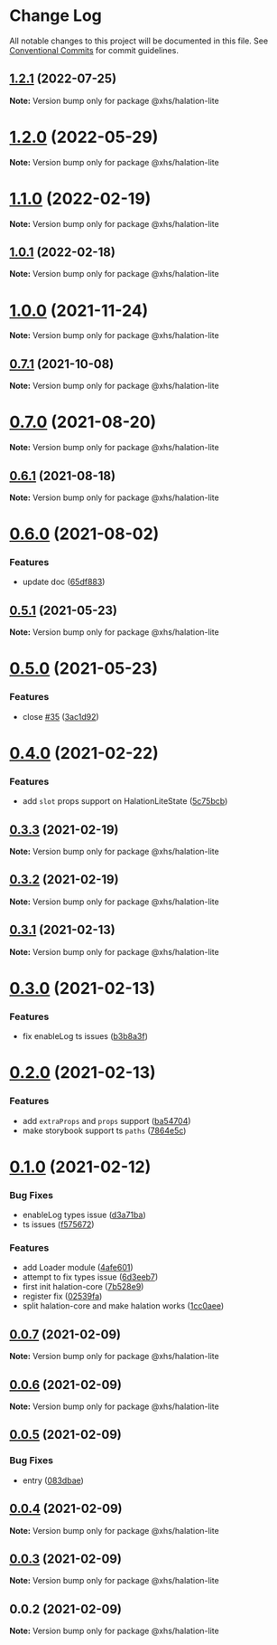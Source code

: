 # Change Log

All notable changes to this project will be documented in this file.
See [Conventional Commits](https://conventionalcommits.org) for commit guidelines.

## [1.2.1](https://code.devops.xiaohongshu.com/fe/halation/compare/@xhs/halation-lite@1.2.0...@xhs/halation-lite@1.2.1) (2022-07-25)

**Note:** Version bump only for package @xhs/halation-lite





# [1.2.0](https://code.devops.xiaohongshu.com/fe/infra/halation/compare/@xhs/halation-lite@1.1.0...@xhs/halation-lite@1.2.0) (2022-05-29)

**Note:** Version bump only for package @xhs/halation-lite





# [1.1.0](https://code.devops.xiaohongshu.com/fe/halation/compare/@xhs/halation-lite@1.0.1...@xhs/halation-lite@1.1.0) (2022-02-19)

**Note:** Version bump only for package @xhs/halation-lite





## [1.0.1](https://code.devops.xiaohongshu.com/fe/halation/compare/@xhs/halation-lite@1.0.0...@xhs/halation-lite@1.0.1) (2022-02-18)

**Note:** Version bump only for package @xhs/halation-lite





# [1.0.0](https://code.devops.xiaohongshu.com/fe/halation/compare/@xhs/halation-lite@0.7.1...@xhs/halation-lite@1.0.0) (2021-11-24)

**Note:** Version bump only for package @xhs/halation-lite





## [0.7.1](https://code.devops.xiaohongshu.com/fe/halation/compare/@xhs/halation-lite@0.7.0...@xhs/halation-lite@0.7.1) (2021-10-08)

**Note:** Version bump only for package @xhs/halation-lite





# [0.7.0](https://code.devops.xiaohongshu.com/fe/halation/compare/@xhs/halation-lite@0.6.1...@xhs/halation-lite@0.7.0) (2021-08-20)

**Note:** Version bump only for package @xhs/halation-lite





## [0.6.1](https://code.devops.xiaohongshu.com/fe/halation/compare/@xhs/halation-lite@0.6.0...@xhs/halation-lite@0.6.1) (2021-08-18)

**Note:** Version bump only for package @xhs/halation-lite





# [0.6.0](https://code.devops.xiaohongshu.com/fe/infra/halation/compare/@xhs/halation-lite@0.5.1...@xhs/halation-lite@0.6.0) (2021-08-02)


### Features

* update doc ([65df883](https://code.devops.xiaohongshu.com/fe/infra/halation/commits/65df8831288ffddcf80ee6a8daf2dd4ef7a38d01))





## [0.5.1](https://code.devops.xiaohongshu.com/fe/infra/halation/compare/@xhs/halation-lite@0.5.0...@xhs/halation-lite@0.5.1) (2021-05-23)

**Note:** Version bump only for package @xhs/halation-lite





# [0.5.0](https://code.devops.xiaohongshu.com/fe/infra/halation/compare/@xhs/halation-lite@0.4.0...@xhs/halation-lite@0.5.0) (2021-05-23)


### Features

* close [#35](https://code.devops.xiaohongshu.com/fe/infra/halation/issues/35) ([3ac1d92](https://code.devops.xiaohongshu.com/fe/infra/halation/commits/3ac1d9223f69f9c1fbcb0e001210df7d734d8af9))





# [0.4.0](https://code.devops.xiaohongshu.com/fe/halation/compare/@xhs/halation-lite@0.3.3...@xhs/halation-lite@0.4.0) (2021-02-22)


### Features

* add `slot` props support on HalationLiteState ([5c75bcb](https://code.devops.xiaohongshu.com/fe/halation/commits/5c75bcb9990225d224cb4796103b1c30cdbd4a09))





## [0.3.3](https://code.devops.xiaohongshu.com/fe/halation/compare/@xhs/halation-lite@0.3.2...@xhs/halation-lite@0.3.3) (2021-02-19)

**Note:** Version bump only for package @xhs/halation-lite





## [0.3.2](https://code.devops.xiaohongshu.com/fe/halation/compare/@xhs/halation-lite@0.3.1...@xhs/halation-lite@0.3.2) (2021-02-19)

**Note:** Version bump only for package @xhs/halation-lite





## [0.3.1](https://code.devops.xiaohongshu.com/fe/halation/compare/@xhs/halation-lite@0.3.0...@xhs/halation-lite@0.3.1) (2021-02-13)

**Note:** Version bump only for package @xhs/halation-lite





# [0.3.0](https://code.devops.xiaohongshu.com/fe/halation/compare/@xhs/halation-lite@0.2.0...@xhs/halation-lite@0.3.0) (2021-02-13)


### Features

* fix enableLog ts issues ([b3b8a3f](https://code.devops.xiaohongshu.com/fe/halation/commits/b3b8a3f7fe41d09bebbb628a64730103d62fc248))





# [0.2.0](https://code.devops.xiaohongshu.com/fe/halation/compare/@xhs/halation-lite@0.1.0...@xhs/halation-lite@0.2.0) (2021-02-13)


### Features

* add `extraProps` and `props` support ([ba54704](https://code.devops.xiaohongshu.com/fe/halation/commits/ba54704933405eae69654e1b01958b4af6ecc450))
* make storybook support ts `paths` ([7864e5c](https://code.devops.xiaohongshu.com/fe/halation/commits/7864e5c20860fe785c0d74b090fa8dbe6ef5509f))





# [0.1.0](https://code.devops.xiaohongshu.com/fe/halation/compare/@xhs/halation-lite@0.0.7...@xhs/halation-lite@0.1.0) (2021-02-12)


### Bug Fixes

* enableLog types issue ([d3a71ba](https://code.devops.xiaohongshu.com/fe/halation/commits/d3a71baa3fdd5992e7a2a0af23b30d3e55b65309))
* ts issues ([f575672](https://code.devops.xiaohongshu.com/fe/halation/commits/f575672f5e8a4640bee8717a37b5a64697b6d997))


### Features

* add Loader module ([4afe601](https://code.devops.xiaohongshu.com/fe/halation/commits/4afe60159f33922f92df6674c22bc5bea2c4b96d))
* attempt to fix types issue ([6d3eeb7](https://code.devops.xiaohongshu.com/fe/halation/commits/6d3eeb7d7c81bf9fd90cdb2b290fceb8f85d3bf1))
* first init halation-core ([7b528e9](https://code.devops.xiaohongshu.com/fe/halation/commits/7b528e936c3143dc823f1fcc8990610dbc610587))
* register fix ([02539fa](https://code.devops.xiaohongshu.com/fe/halation/commits/02539fa135a8cbb5398adf835ba0d7ee903b3c1d))
* split halation-core and make halation works ([1cc0aee](https://code.devops.xiaohongshu.com/fe/halation/commits/1cc0aee855e30587b594b81f581a1d780840e299))





## [0.0.7](https://code.devops.xiaohongshu.com/fe/halation/compare/@xhs/halation-lite@0.0.6...@xhs/halation-lite@0.0.7) (2021-02-09)

**Note:** Version bump only for package @xhs/halation-lite





## [0.0.6](https://code.devops.xiaohongshu.com/fe/halation/compare/@xhs/halation-lite@0.0.5...@xhs/halation-lite@0.0.6) (2021-02-09)

**Note:** Version bump only for package @xhs/halation-lite





## [0.0.5](https://code.devops.xiaohongshu.com/fe/halation/compare/@xhs/halation-lite@0.0.4...@xhs/halation-lite@0.0.5) (2021-02-09)


### Bug Fixes

* entry ([083dbae](https://code.devops.xiaohongshu.com/fe/halation/commits/083dbaeae0d9ddca47db80a9b31a837199043249))





## [0.0.4](https://code.devops.xiaohongshu.com/fe/halation/compare/@xhs/halation-lite@0.0.3...@xhs/halation-lite@0.0.4) (2021-02-09)

**Note:** Version bump only for package @xhs/halation-lite





## [0.0.3](https://code.devops.xiaohongshu.com/fe/halation/compare/@xhs/halation-lite@0.0.2...@xhs/halation-lite@0.0.3) (2021-02-09)

**Note:** Version bump only for package @xhs/halation-lite





## 0.0.2 (2021-02-09)

**Note:** Version bump only for package @xhs/halation-lite
